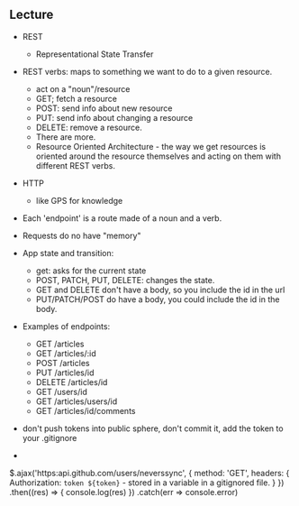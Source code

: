 ## Lecture
- REST
  - Representational State Transfer
- REST verbs: maps to something we want to do to a given resource. 
  - act on a "noun"/resource
  - GET; fetch a resource
  - POST: send info about new resource
  - PUT: send info about changing a resource
  - DELETE: remove a resource. 
  - There are more. 
  - Resource Oriented Architecture - the way we get resources is oriented around the resource themselves and acting on them with different REST verbs. 
- HTTP 
  - like GPS for knowledge
- Each 'endpoint' is a route made of a noun and a verb. 
- Requests do no have "memory"
- App state and transition:
  - get: asks for the current state
  - POST, PATCH, PUT, DELETE: changes the state. 
  - GET and DELETE don't have a body, so you include the id in the url
  - PUT/PATCH/POST do have a body, you could include the id in the body.

- Examples of endpoints:
  - GET /articles
  - GET /articles/:id
  - POST /articles
  - PUT /articles/id
  - DELETE /articles/id
  - GET /users/id
  - GET /articles/users/id
  - GET /articles/id/comments
- don't push tokens into public sphere, don't commit it, add the token to your .gitignore
- 
$.ajax('https:api.github.com/users/neverssync', {
  method: 'GET',
  headers: {
    Authorization: `token ${token}` - stored in a variable in a gitignored file.
  } 
})
  .then((res) => {
    console.log(res)
  })
  .catch(err => console.error)